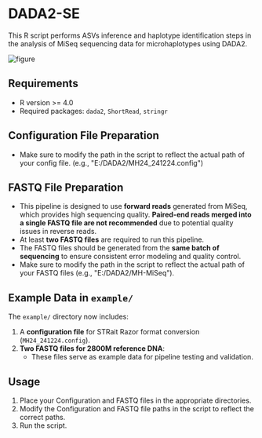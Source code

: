 # DADA2-SE
This R script performs ASVs inference and haplotype identification steps in the analysis of MiSeq sequencing data for microhaplotypes using DADA2.

![figure](https://github.com/user-attachments/assets/e8381d63-39fb-4836-82fc-f63a7eeb89e9)


## Requirements
- R version >= 4.0
- Required packages: `dada2`, `ShortRead`, `stringr`


## Configuration File Preparation
- Make sure to modify the path in the script to reflect the actual path of your config file.
  (e.g., "E:/DADA2/MH24_241224.config")


## FASTQ File Preparation
- This pipeline is designed to use **forward reads** generated from MiSeq, which provides high sequencing quality.
  **Paired-end reads merged into a single FASTQ file are not recommended** due to potential quality issues in reverse reads.
- At least **two FASTQ files** are required to run this pipeline.
- The FASTQ files should be generated from the **same batch of sequencing** to ensure consistent error modeling and quality control.
- Make sure to modify the path in the script to reflect the actual path of your FASTQ files
  (e.g., "E:/DADA2/MH-MiSeq"). 


## Example Data in `example/`
The `example/` directory now includes:
1. A **configuration file** for STRait Razor format conversion (`MH24_241224.config`).
2. **Two FASTQ files for 2800M reference DNA**:
   - These files serve as example data for pipeline testing and validation.


## Usage
1. Place your Configuration and FASTQ files in the appropriate directories.
2. Modify the Configuration and FASTQ file paths in the script to reflect the correct paths.
3. Run the script.
